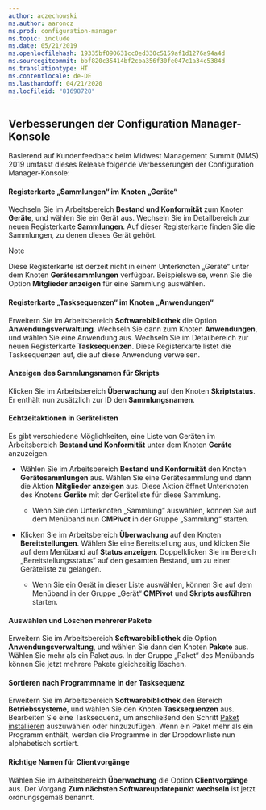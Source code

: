 ```yaml
---
author: aczechowski
ms.author: aaroncz
ms.prod: configuration-manager
ms.topic: include
ms.date: 05/21/2019
ms.openlocfilehash: 19335bf090631cc0ed330c5159af1d1276a94a4d
ms.sourcegitcommit: bbf820c35414bf2cba356f30fe047c1a34c5384d
ms.translationtype: HT
ms.contentlocale: de-DE
ms.lasthandoff: 04/21/2020
ms.locfileid: "81698728"
---
```

## <a name="improvements-to-configuration-manager-console"></a><a name="bkmk_console"></a> Verbesserungen der Configuration Manager-Konsole

<!--4616810-->

Basierend auf Kundenfeedback beim Midwest Management Summit (MMS) 2019 umfasst dieses Release folgende Verbesserungen der Configuration Manager-Konsole:

#### <a name="collections-tab-in-devices-node"></a>Registerkarte „Sammlungen“ im Knoten „Geräte“

Wechseln Sie im Arbeitsbereich **Bestand und Konformität** zum Knoten **Geräte**, und wählen Sie ein Gerät aus. Wechseln Sie im Detailbereich zur neuen Registerkarte **Sammlungen**. Auf dieser Registerkarte finden Sie die Sammlungen, zu denen dieses Gerät gehört.

> [!Note]  
> Diese Registerkarte ist derzeit nicht in einem Unterknoten „Geräte“ unter dem Knoten **Gerätesammlungen** verfügbar. Beispielsweise, wenn Sie die Option **Mitglieder anzeigen** für eine Sammlung auswählen.

#### <a name="task-sequences-tab-in-applications-node"></a>Registerkarte „Tasksequenzen“ im Knoten „Anwendungen“

Erweitern Sie im Arbeitsbereich **Softwarebibliothek** die Option **Anwendungsverwaltung**. Wechseln Sie dann zum Knoten **Anwendungen**, und wählen Sie eine Anwendung aus. Wechseln Sie im Detailbereich zur neuen Registerkarte **Tasksequenzen**. Diese Registerkarte listet die Tasksequenzen auf, die auf diese Anwendung verweisen.

#### <a name="show-collection-name-for-scripts"></a>Anzeigen des Sammlungsnamen für Skripts

Klicken Sie im Arbeitsbereich **Überwachung** auf den Knoten **Skriptstatus**. Er enthält nun zusätzlich zur ID den **Sammlungsnamen**.

#### <a name="real-time-actions-from-device-lists"></a>Echtzeitaktionen in Gerätelisten

Es gibt verschiedene Möglichkeiten, eine Liste von Geräten im Arbeitsbereich **Bestand und Konformität** unter dem Knoten **Geräte** anzuzeigen.

- Wählen Sie im Arbeitsbereich **Bestand und Konformität** den Knoten **Gerätesammlungen** aus. Wählen Sie eine Gerätesammlung und dann die Aktion **Mitglieder anzeigen** aus. Diese Aktion öffnet Unterknoten des Knotens **Geräte** mit der Geräteliste für diese Sammlung.  

    - Wenn Sie den Unterknoten „Sammlung“ auswählen, können Sie auf dem Menüband nun **CMPivot** in der Gruppe „Sammlung“ starten.  

- Klicken Sie im Arbeitsbereich **Überwachung** auf den Knoten **Bereitstellungen**. Wählen Sie eine Bereitstellung aus, und klicken Sie auf dem Menüband auf **Status anzeigen**. Doppelklicken Sie im Bereich „Bereitstellungsstatus“ auf den gesamten Bestand, um zu einer Geräteliste zu gelangen.  

    - Wenn Sie ein Gerät in dieser Liste auswählen, können Sie auf dem Menüband in der Gruppe „Gerät“ **CMPivot** und **Skripts ausführen** starten.  

#### <a name="multiselect-and-delete-packages"></a>Auswählen und Löschen mehrerer Pakete

Erweitern Sie im Arbeitsbereich **Softwarebibliothek** die Option **Anwendungsverwaltung**, und wählen Sie dann den Knoten **Pakete** aus. Wählen Sie mehr als ein Paket aus. In der Gruppe „Paket“ des Menübands können Sie jetzt mehrere Pakete gleichzeitig löschen.

#### <a name="order-by-program-name-in-task-sequence"></a>Sortieren nach Programmname in der Tasksequenz

Erweitern Sie im Arbeitsbereich **Softwarebibliothek** den Bereich **Betriebssysteme**, und wählen Sie den Knoten **Tasksequenzen** aus. Bearbeiten Sie eine Tasksequenz, um anschließend den Schritt [Paket installieren](../../../../../osd/understand/task-sequence-steps.md#BKMK_InstallPackage) auszuwählen oder hinzuzufügen. Wenn ein Paket mehr als ein Programm enthält, werden die Programme in der Dropdownliste nun alphabetisch sortiert.

#### <a name="correct-names-for-client-operations"></a>Richtige Namen für Clientvorgänge

Wählen Sie im Arbeitsbereich **Überwachung** die Option **Clientvorgänge** aus. Der Vorgang **Zum nächsten Softwareupdatepunkt wechseln** ist jetzt ordnungsgemäß benannt.
